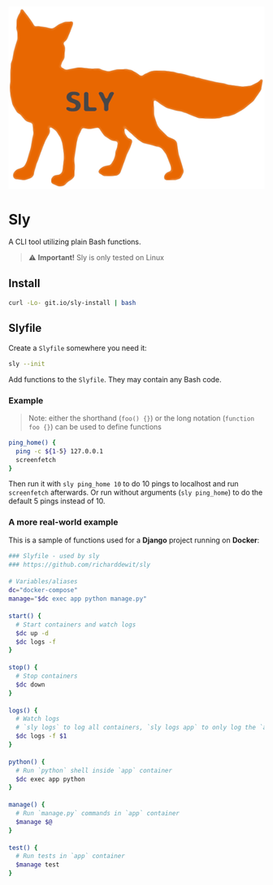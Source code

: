 ![Fox](./Fox.png)

# Sly
A CLI tool utilizing plain Bash functions.

> ⚠ **Important!** Sly is only tested on Linux

## Install

```bash
curl -Lo- git.io/sly-install | bash
```

## Slyfile

Create a `Slyfile` somewhere you need it:

```bash
sly --init
```

Add functions to the `Slyfile`. They may contain any Bash code.

### Example

> Note: either the shorthand (`foo() {}`) or the long notation (`function foo {}`) can be used to define functions

```bash
ping_home() {
  ping -c ${1-5} 127.0.0.1
  screenfetch
}
```

Then run it with `sly ping_home 10` to do 10 pings to localhost and run `screenfetch` afterwards. Or run without arguments (`sly ping_home`) to do the default 5 pings instead of 10.

### A more real-world example

This is a sample of functions used for a **Django** project running on **Docker**:

```bash
### Slyfile - used by sly
### https://github.com/richarddewit/sly

# Variables/aliases
dc="docker-compose"
manage="$dc exec app python manage.py"

start() {
  # Start containers and watch logs
  $dc up -d
  $dc logs -f
}

stop() {
  # Stop containers
  $dc down
}

logs() {
  # Watch logs
  # `sly logs` to log all containers, `sly logs app` to only log the `app` container
  $dc logs -f $1
}

python() {
  # Run `python` shell inside `app` container
  $dc exec app python
}

manage() {
  # Run `manage.py` commands in `app` container
  $manage $@
}

test() {
  # Run tests in `app` container
  $manage test
}
```
